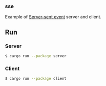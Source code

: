 ### sse

Example of [Server-sent event](https://en.wikipedia.org/wiki/Server-sent_events) server and client.

## Run

### Server
```bash
$ cargo run --package server
```

### Client
```bash
$ cargo run --package client
```
